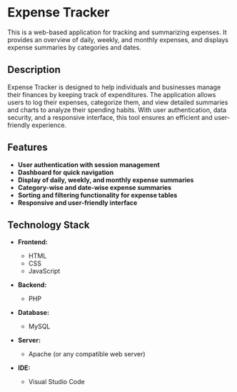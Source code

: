 # Expense Tracker

This is a web-based application for tracking and summarizing expenses. It provides an overview of daily, weekly, and monthly expenses, and displays expense summaries by categories and dates.

## Description

Expense Tracker is designed to help individuals and businesses manage their finances by keeping track of expenditures. The application allows users to log their expenses, categorize them, and view detailed summaries and charts to analyze their spending habits. With user authentication, data security, and a responsive interface, this tool ensures an efficient and user-friendly experience.

## Features

- **User authentication with session management**
- **Dashboard for quick navigation**
- **Display of daily, weekly, and monthly expense summaries**
- **Category-wise and date-wise expense summaries**
- **Sorting and filtering functionality for expense tables**
- **Responsive and user-friendly interface**

## Technology Stack

- **Frontend:**
  - HTML
  - CSS
  - JavaScript

- **Backend:**
  - PHP

- **Database:**
  - MySQL

- **Server:**
  - Apache (or any compatible web server)

- **IDE:**
  - Visual Studio Code
